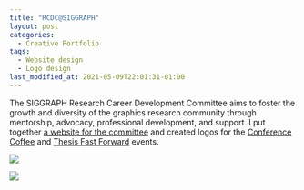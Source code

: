 ```yaml
---
title: "RCDC@SIGGRAPH"
layout: post
categories:
  - Creative Portfolio
tags:
  - Website design
  - Logo design
last_modified_at: 2021-05-09T22:01:31-01:00
---
```


The SIGGRAPH Research Career Development Committee aims to foster the growth and diversity of the graphics research community through mentorship, advocacy, professional development, and support. I put together <a href="https://research.siggraph.org/" target="_blank">a website for the committee</a>  and created logos for the <a href="https://research.siggraph.org/cc" target="_blank">Conference Coffee</a> and <a href="https://research.siggraph.org/thesisff" target="_blank">Thesis Fast Forward</a> events.

![](https://research.siggraph.org/wp-content/uploads/2021/05/coffee_web.png)

![](https://research.siggraph.org/wp-content/uploads/2021/11/fast_forward_transparent.png)